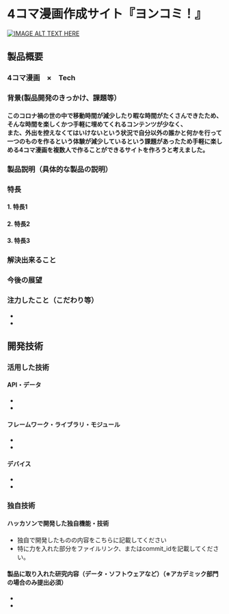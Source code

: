 # 4コマ漫画作成サイト『ヨンコミ！』

[![IMAGE ALT TEXT HERE](https://jphacks.com/wp-content/uploads/2020/09/JPHACKS2020_ogp.jpg)](https://www.youtube.com/watch?v=G5rULR53uMk)

## 製品概要
### 4コマ漫画　×　Tech
### 背景(製品開発のきっかけ、課題等）
#### このコロナ禍の世の中で移動時間が減少したり暇な時間がたくさんできたため、そんな時間を楽しくかつ手軽に埋めてくれるコンテンツが少なく、<br>また、外出を控えなくてはいけないという状況で自分以外の誰かと何かを行って一つのものを作るという体験が減少しているという課題があったため手軽に楽しめる4コマ漫画を複数人で作ることができるサイトを作ろうと考えました。
### 製品説明（具体的な製品の説明）
### 特長
#### 1. 特長1
#### 2. 特長2
#### 3. 特長3

### 解決出来ること
### 今後の展望
### 注力したこと（こだわり等）
* 
* 

## 開発技術
### 活用した技術
#### API・データ
* 
* 

#### フレームワーク・ライブラリ・モジュール
* 
* 

#### デバイス
* 
* 

### 独自技術
#### ハッカソンで開発した独自機能・技術
* 独自で開発したものの内容をこちらに記載してください
* 特に力を入れた部分をファイルリンク、またはcommit_idを記載してください。

#### 製品に取り入れた研究内容（データ・ソフトウェアなど）（※アカデミック部門の場合のみ提出必須）
* 
* 
